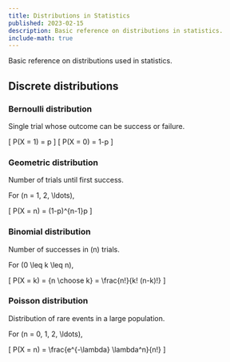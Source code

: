 ```yaml
---
title: Distributions in Statistics
published: 2023-02-15
description: Basic reference on distributions in statistics.
include-math: true
---
```


Basic reference on distributions used in statistics.

## Discrete distributions

### Bernoulli distribution

Single trial whose outcome can be success or failure.

\[ P(X = 1) = p \]
\[ P(X = 0) = 1-p \]

### Geometric distribution

Number of trials until first success.

For \(n = 1, 2, \ldots\),

\[ P(X = n) = (1-p)^{n-1}p \]

### Binomial distribution

Number of successes in \(n\) trials.

For \(0 \leq k \leq n\),

\[ P(X = k) = {n \choose k} = \frac{n!}{k! (n-k)!} \]

### Poisson distribution

Distribution of rare events in a large population.

For \(n = 0, 1, 2, \ldots\),

\[ P(X = n) = \frac{e^{-\lambda} \lambda^n}{n!} \]
